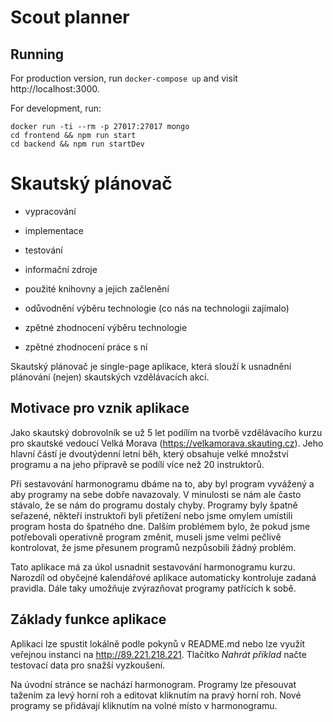 # Scout planner

## Running

For production version, run `docker-compose up` and visit http://localhost:3000.

For development, run:

```
docker run -ti --rm -p 27017:27017 mongo
cd frontend && npm run start
cd backend && npm run startDev
```

# Skautský plánovač

- vypracování
- implementace
- testování
- informační zdroje
- použité knihovny a jejich začlenění

- odůvodnění výběru technologie (co nás na technologii zajímalo)
- zpětné zhodnocení výběru technologie
- zpětné zhodnocení práce s ní

Skautský plánovač je single-page aplikace, která slouží k usnadnění plánování
(nejen) skautských vzdělávacích akcí.

## Motivace pro vznik aplikace

Jako skautský dobrovolník se už 5 let podílím na tvorbě vzdělávacího kurzu pro
skautské vedoucí Velká Morava (https://velkamorava.skauting.cz). Jeho hlavní
částí je dvoutýdenní letní běh, který obsahuje velké množství programu a na jeho
přípravě se podílí více než 20 instruktorů.

Při sestavování harmonogramu dbáme na to, aby byl program vyvážený a aby
programy na sebe dobře navazovaly. V minulosti se nám ale často stávalo, že se
nám do programu dostaly chyby. Programy byly špatně seřazené, někteří
instruktoři byli přetížení nebo jsme omylem umístili program hosta do špatného
dne. Dalším problémem bylo, že pokud jsme potřebovali operativně program změnit,
museli jsme velmi pečlivě kontrolovat, že jsme přesunem programů nezpůsobili
žádný problém.

Tato aplikace má za úkol usnadnit sestavování harmonogramu kurzu. Narozdíl od
obyčejné kalendářové aplikace automaticky kontroluje zadaná pravidla. Dále taky
umožňuje zvýrazňovat programy patřících k sobě.

## Základy funkce aplikace

Aplikaci lze spustit lokálně podle pokynů v README.md nebo lze využít veřejnou
instanci na http://89.221.218.221. Tlačítko *Nahrát příklad* načte testovací
data pro snažší vyzkoušení.

Na úvodní stránce se nachází harmonogram. Programy lze přesouvat tažením za levý
horní roh a editovat kliknutím na pravý horní roh. Nové programy se přidávají
kliknutím na volné místo v harmonogramu.



